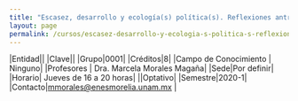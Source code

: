 ```yaml
---
title: "Escasez, desarrollo y ecología(s) política(s). Reflexiones antropológicas para pensar la socionaturaleza"
layout: page
permalink: /cursos/escasez-desarrollo-y-ecologia-s-politica-s-reflexiones-antropologicas-para-pensar-la-socionaturaleza/
---
```


|Entidad||
|Clave||
|Grupo|0001|
|Créditos|8|
|Campo de Conocimiento | Ninguno|
|Profesores | Dra. Marcela Morales Magaña|
|Sede|Por definir|
|Horario| Jueves de 16 a 20 horas|
||Optativo|
|Semestre|2020-1|
|Contacto|<mmorales@enesmorelia.unam.mx> |
